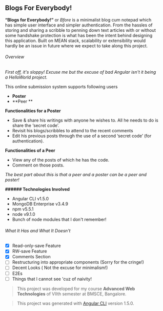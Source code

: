 ## Blogs For Everybody!

**“Blogs for Everybody!”** or *Bfore* is a minimalist blog cum notepad which has simple
user interface and simpler authentication. 
From the hassles of storing and sharing a scribble to penning down text articles with or without some handshake
protection is what has been the intent behind designing this application.
Built on MEAN stack, scalability or extensibility would hardly be an issue in future
where we expect to take along this project. 

###### Overview

*First off, it's sloppy! Excuse me but the excuse of bad Angular isn't it being a HelloWorld project.*

This online submission system supports following users
- **Poster**
- **Peer **

**Functionalities for a Poster**
- Save & share his writings with anyone he wishes to. All he needs to do is
share the ‘secret code’.
- Revisit his blogs/scribbles to attend to the recent comments
- Edit his previous posts through the use of a second ‘secret code’ (for
authentication).

**Functionalities of a Peer**
- View any of the posts of which he has the code.
- Comment on those posts.

*The best part about this is that a peer and a poster can be a peer and poster!*

**###### Technologies Involved**
- Angular CLI v1.5.0
- MongoDB Enterprise v3.4.9
- npm v5.5.1
- node v9.1.0
- Bunch of node modules that I don't remember!

###### What It Has and What It Doesn't
- [x] Read-only-save Feature
- [X] RW-save Feature
- [x] Comments Section
- [ ] Restructuring into appropriate components (Sorry for the cringe!)
- [ ] Decent Looks ( Not the excuse for minimalism!)
- [ ] E2Es 
- [ ] Things that I cannot see 'cuz of naivity!

> This project was developed for my course **Advanced Web Technologies** of VIIth semester at BMSCE, Bangalore.

> This project was generated with [Angular CLI](https://github.com/angular/angular-cli) version 1.5.0.
